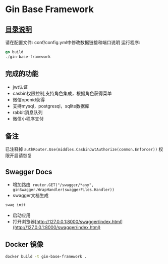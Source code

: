# Gin Base Framework

## [目录说明](tree.md) 
请在配置文件: conf/config.yml中修改数据链接和端口说明
运行程序:
```go
go build
./gin-base-framework
```
## 完成的功能
* jwt认证
* casbin权限控制,支持角色集成，根据角色获得菜单
* 微信openid获得
* 支持mysql，postgresql，sqlite数据库
* rabbit消息队列
* 微信小程序支付

## 备注
已注释掉 `authRouter.Use(middles.CasbinJwtAuthorize(common.Enforcer))`
权限开启请恢复

## Swagger Docs
* 增加路由`	router.GET("/swagger/*any", ginSwagger.WrapHandler(swaggerFiles.Handler))`
* swagger文档生成
```sh
swag init
```
* 启动应用
* 打开浏览器[http://127.0.0.1:8000/swagger/index.html](http://127.0.0.1:8000/swagger/index.html)

## Docker 镜像
```sh 
docker build -t gin-base-framework .
```
